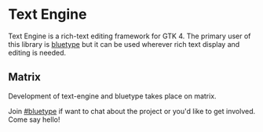 # Text Engine
Text Engine is a rich-text editing framework for GTK 4. The primary user
of this library is [bluetype](https://github.com/mjakeman/bluetype) but it
can be used wherever rich text display and editing is needed.

## Matrix
Development of text-engine and bluetype takes place on matrix.

Join [#bluetype](https://matrix.to/#/#bluetype:matrix.org) if want to chat
about the project or you'd like to get involved. Come say hello!
